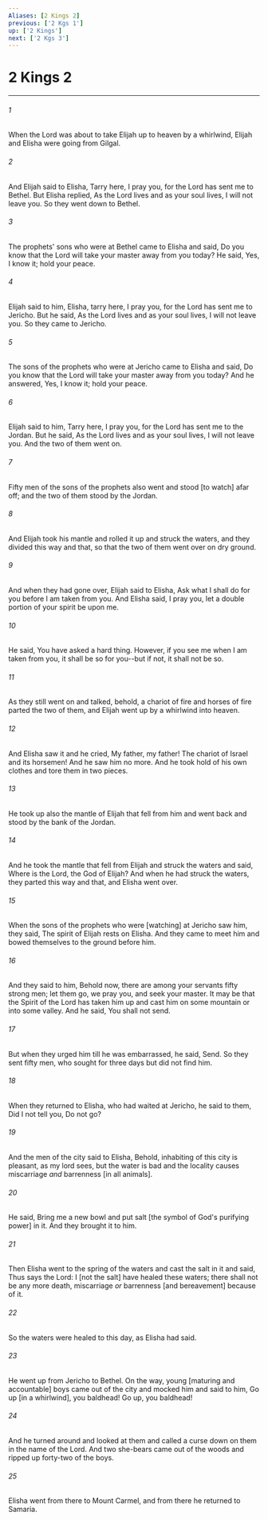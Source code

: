 ```yaml
---
Aliases: [2 Kings 2]
previous: ['2 Kgs 1']
up: ['2 Kings']
next: ['2 Kgs 3']
---
```

# 2 Kings 2

***














###### 1 






When the Lord was about to take Elijah up to heaven by a whirlwind, Elijah and Elisha were going from Gilgal. 













###### 2 






And Elijah said to Elisha, Tarry here, I pray you, for the Lord has sent me to Bethel. But Elisha replied, As the Lord lives and as your soul lives, I will not leave you. So they went down to Bethel. 













###### 3 






The prophets' sons who were at Bethel came to Elisha and said, Do you know that the Lord will take your master away from you today? He said, Yes, I know it; hold your peace. 













###### 4 






Elijah said to him, Elisha, tarry here, I pray you, for the Lord has sent me to Jericho. But he said, As the Lord lives and as your soul lives, I will not leave you. So they came to Jericho. 













###### 5 






The sons of the prophets who were at Jericho came to Elisha and said, Do you know that the Lord will take your master away from you today? And he answered, Yes, I know it; hold your peace. 













###### 6 






Elijah said to him, Tarry here, I pray you, for the Lord has sent me to the Jordan. But he said, As the Lord lives and as your soul lives, I will not leave you. And the two of them went on. 













###### 7 






Fifty men of the sons of the prophets also went and stood [to watch] afar off; and the two of them stood by the Jordan. 













###### 8 






And Elijah took his mantle and rolled it up and struck the waters, and they divided this way and that, so that the two of them went over on dry ground. 













###### 9 






And when they had gone over, Elijah said to Elisha, Ask what I shall do for you before I am taken from you. And Elisha said, I pray you, let a double portion of your spirit be upon me. 













###### 10 






He said, You have asked a hard thing. However, if you see me when I am taken from you, it shall be so for you--but if not, it shall not be so. 













###### 11 






As they still went on and talked, behold, a chariot of fire and horses of fire parted the two of them, and Elijah went up by a whirlwind into heaven. 













###### 12 






And Elisha saw it and he cried, My father, my father! The chariot of Israel and its horsemen! And he saw him no more. And he took hold of his own clothes and tore them in two pieces. 













###### 13 






He took up also the mantle of Elijah that fell from him and went back and stood by the bank of the Jordan. 













###### 14 






And he took the mantle that fell from Elijah and struck the waters and said, Where is the Lord, the God of Elijah? And when he had struck the waters, they parted this way and that, and Elisha went over. 













###### 15 






When the sons of the prophets who were [watching] at Jericho saw him, they said, The spirit of Elijah rests on Elisha. And they came to meet him and bowed themselves to the ground before him. 













###### 16 






And they said to him, Behold now, there are among your servants fifty strong men; let them go, we pray you, and seek your master. It may be that the Spirit of the Lord has taken him up and cast him on some mountain or into some valley. And he said, You shall not send. 













###### 17 






But when they urged him till he was embarrassed, he said, Send. So they sent fifty men, who sought for three days but did not find him. 













###### 18 






When they returned to Elisha, who had waited at Jericho, he said to them, Did I not tell you, Do not go? 













###### 19 






And the men of the city said to Elisha, Behold, inhabiting of this city is pleasant, as my lord sees, but the water is bad and the locality causes miscarriage _and_ barrenness [in all animals]. 













###### 20 






He said, Bring me a new bowl and put salt [the symbol of God's purifying power] in it. And they brought it to him. 













###### 21 






Then Elisha went to the spring of the waters and cast the salt in it and said, Thus says the Lord: I [not the salt] have healed these waters; there shall not be any more death, miscarriage _or_ barrenness [and bereavement] because of it. 













###### 22 






So the waters were healed to this day, as Elisha had said. 













###### 23 






He went up from Jericho to Bethel. On the way, young [maturing and accountable] boys came out of the city and mocked him and said to him, Go up [in a whirlwind], you baldhead! Go up, you baldhead! 













###### 24 






And he turned around and looked at them and called a curse down on them in the name of the Lord. And two she-bears came out of the woods and ripped up forty-two of the boys. 













###### 25 






Elisha went from there to Mount Carmel, and from there he returned to Samaria.
